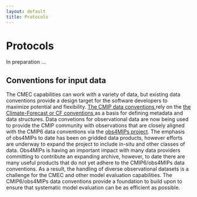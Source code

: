 ```yaml
---
layout: default
title: Protocols
---
```


# Protocols

In preparation ...

Conventions for input data
------

The CMEC capabilities can work with a variety of data, but existing data conventions provide a design target for the software developers to maximize potential and flexibility.  <a href="https://pcmdi.llnl.gov/CMIP6/Guide/modelers.html#5-model-output-requirements"> The CMIP data conventions </a> rely on the <a href="http://cfconventions.org/"> the Climate-Forecast or CF conventions </a> as a basis for defining metadata and data structures.  Data convetions for observational data are now being used to provide the CMIP community with observations that are closely aligned with the CMIP6 data conventions via the <a href="https://www.earthsystemcog.org/projects/obs4mips"> obs4MIPs project</a>.  The emphasis of obs4MIPs to date has been on gridded data products, however efforts are underway to expand the project to include in-situ and other classes of data.  Obs4MIPs is having an important impact with many data providers committing to contribute an expanding archive, however, to date there are many useful products that do not yet adhere to the CMIP6/obs4MIPs data conventions.  As a result, the handling of diverse observational datasets is a challenge for the CMEC and other model evaluation capabilities.  The CMIP6/obs4MIPs data conventions provide a foundation to build upon to ensure that systematic model evaluation can be as efficient as possible. 
